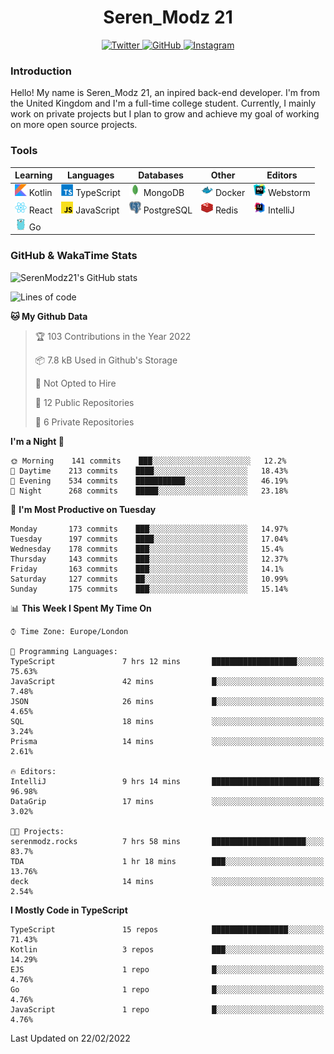 <div align="center">
  <h1>Seren_Modz 21</h1>
  <a href="https://twitter.com/SerenModz21">
    <img alt="Twitter" src="https://img.shields.io/badge/twitter%20-%231DA1F2.svg?&style=for-the-badge&logo=Twitter&logoColor=white">
  </a>
  <a href="https://github.com/SerenModz21">
    <img alt="GitHub" src="https://img.shields.io/badge/github%20-%23121011.svg?&style=for-the-badge&logo=github&logoColor=white">
  </a>
  <a href="https://www.instagram.com/serenmodz21">
    <img alt="Instagram" src="https://img.shields.io/badge/instagram%20-%23E4405F.svg?&style=for-the-badge&logo=Instagram&logoColor=white">
  </a>
</div>

### Introduction

Hello! My name is Seren_Modz 21, an inpired back-end developer. I'm from the United Kingdom and I'm a full-time college student. Currently, I mainly work on private projects but I plan to grow and achieve my goal of working on more open source projects. 

### Tools

 **Learning**                                        | **Languages**                                               | **Databases**                                               | **Other**                                           | **Editors**                                                  
-----------------------------------------------------|-------------------------------------------------------------|-------------------------------------------------------------|-----------------------------------------------------|--------------------------------------------------------------
 <img width="19px" src="./assets/kotlin.svg"> Kotlin | <img width="19px" src="./assets/typescript.svg"> TypeScript | <img width="19px" src="./assets/mongodb.svg"> MongoDB       | <img width="19px" src="./assets/docker.svg"> Docker | <img width="19px" src="./assets/webstorm.svg"> Webstorm      
 <img width="19px" src="./assets/react.svg"> React   | <img width="19px" src="./assets/javascript.svg"> JavaScript | <img width="19px" src="./assets/postgresql.svg"> PostgreSQL | <img width="19px" src="./assets/redis.svg"> Redis   | <img width="19px" src="./assets/intellij-idea.svg"> IntelliJ
 <img width="19px" src="./assets/go.svg"> Go         |                                                             |                                                             |                                                     |                                                                                                               

### GitHub & WakaTime Stats

![SerenModz21's GitHub stats](https://github-readme-stats.vercel.app/api?username=SerenModz21&show_icons=true&theme=dark)

<!--START_SECTION:waka-->
![Lines of code](https://img.shields.io/badge/From%20Hello%20World%20I%27ve%20Written-42875%20lines%20of%20code-blue)

**🐱 My Github Data** 

> 🏆 103 Contributions in the Year 2022
 > 
> 📦 7.8 kB Used in Github's Storage 
 > 
> 🚫 Not Opted to Hire
 > 
> 📜 12 Public Repositories 
 > 
> 🔑 6 Private Repositories  
 > 
**I'm a Night 🦉** 

```text
🌞 Morning    141 commits    ███░░░░░░░░░░░░░░░░░░░░░░   12.2% 
🌆 Daytime    213 commits    ████░░░░░░░░░░░░░░░░░░░░░   18.43% 
🌃 Evening    534 commits    ███████████░░░░░░░░░░░░░░   46.19% 
🌙 Night      268 commits    █████░░░░░░░░░░░░░░░░░░░░   23.18%

```
📅 **I'm Most Productive on Tuesday** 

```text
Monday       173 commits    ███░░░░░░░░░░░░░░░░░░░░░░   14.97% 
Tuesday      197 commits    ████░░░░░░░░░░░░░░░░░░░░░   17.04% 
Wednesday    178 commits    ███░░░░░░░░░░░░░░░░░░░░░░   15.4% 
Thursday     143 commits    ███░░░░░░░░░░░░░░░░░░░░░░   12.37% 
Friday       163 commits    ███░░░░░░░░░░░░░░░░░░░░░░   14.1% 
Saturday     127 commits    ██░░░░░░░░░░░░░░░░░░░░░░░   10.99% 
Sunday       175 commits    ███░░░░░░░░░░░░░░░░░░░░░░   15.14%

```


📊 **This Week I Spent My Time On** 

```text
⌚︎ Time Zone: Europe/London

💬 Programming Languages: 
TypeScript               7 hrs 12 mins       ███████████████████░░░░░░   75.63% 
JavaScript               42 mins             █░░░░░░░░░░░░░░░░░░░░░░░░   7.48% 
JSON                     26 mins             █░░░░░░░░░░░░░░░░░░░░░░░░   4.65% 
SQL                      18 mins             ░░░░░░░░░░░░░░░░░░░░░░░░░   3.24% 
Prisma                   14 mins             ░░░░░░░░░░░░░░░░░░░░░░░░░   2.61%

🔥 Editors: 
IntelliJ                 9 hrs 14 mins       ████████████████████████░   96.98% 
DataGrip                 17 mins             ░░░░░░░░░░░░░░░░░░░░░░░░░   3.02%

🐱‍💻 Projects: 
serenmodz.rocks          7 hrs 58 mins       █████████████████████░░░░   83.7% 
TDA                      1 hr 18 mins        ███░░░░░░░░░░░░░░░░░░░░░░   13.76% 
deck                     14 mins             ░░░░░░░░░░░░░░░░░░░░░░░░░   2.54%

```

**I Mostly Code in TypeScript** 

```text
TypeScript               15 repos            █████████████████░░░░░░░░   71.43% 
Kotlin                   3 repos             ███░░░░░░░░░░░░░░░░░░░░░░   14.29% 
EJS                      1 repo              █░░░░░░░░░░░░░░░░░░░░░░░░   4.76% 
Go                       1 repo              █░░░░░░░░░░░░░░░░░░░░░░░░   4.76% 
JavaScript               1 repo              █░░░░░░░░░░░░░░░░░░░░░░░░   4.76%

```



 Last Updated on 22/02/2022
<!--END_SECTION:waka-->
